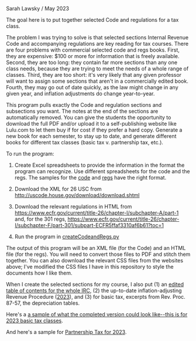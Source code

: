 Sarah Lawsky / May 2023

The goal here is to put together selected Code and regulations for a tax class.

The problem I was trying to solve is that selected sections Internal Revenue Code and accompanying regulations are key reading for tax courses. There are four problems with commercial selected code and regs books. First, they are expensive: $100 or more for information that is freely available. Second, they are too long: they contain far more sections than any one class needs, because they are trying to meet the needs of a whole range of classes. Third, they are too short: it's very likely that any given professor will want to assign some sections that aren't in a commercially edited book. Fourth, they may go out of date quickly, as the law might change in any given year, and inflation adjustments do change year-to-year.

This program pulls exactly the Code and regulation sections and subsections you want. The notes at the end of the sections are automatically removed. You can  give the students the opportunity to download the full PDF and/or upload it to a self-publishing website like Lulu.com to let them buy if for cost if they prefer a hard copy. Generate a new book for each semester, to stay up to date, and generate different books for different tax classes (basic tax v. partnership tax, etc.). 

To run the program: 

1. Create Excel spreadsheets to provide the information in the format the program can recognize. Use different spreadsheets for the code and the regs. The samples for the [code](https://github.com/slawsk/selectedSections/blob/main/codesectionstouse.xlsx) and [regs](https://github.com/slawsk/selectedSections/blob/main/regsectionstouse.xlsx) have the right format.

2. Download the XML for 26 USC from http://uscode.house.gov/download/download.shtml 

3. Download the relevant regulations in HTML  from https://www.ecfr.gov/current/title-26/chapter-I/subchapter-A/part-1 and, for the 301 regs, https://www.ecfr.gov/current/title-26/chapter-I/subchapter-F/part-301/subpart-ECFR5ffaf3310af6b61?toc=1

4. Run the program in [createCodeandRegs.py](https://github.com/slawsk/selectedSections/blob/main/createCodeAndRegs.py)

The output of this program will be an XML file (for the Code) and an HTML file (for the regs). You will need to convert those files to PDF and stitch them together. You can also download the relevant CSS files from the websites above; I've modified the CSS files I have in this repository to style the documents how I like them.

When I create the selected sections for my course, I also put (1) an [edited table of contents for the whole IRC](https://github.com/slawsk/selectedSections/blob/main/TOCCodeEdited.pdf), (2) the up-to-date inflation-adjusting Revenue Procedure ([2023](https://github.com/slawsk/selectedSections/blob/main/revProcInflation2023.pdf)), and (3) for basic tax, excerpts from Rev. Proc. 87-57, the depreciation tables.

Here's a [a sample of what the completed version could look like--this is for 2023 basic tax classes](https://github.com/slawsk/selectedSections/blob/main/SelectedCodeandRegSectionsFall2022.pdf).

And here's a sample for [Partnership Tax for 2023](https://github.com/slawsk/selectedSections/blob/main/SelectedSectionsPartnershipCodeRegs2023ToUpload.pdf).
